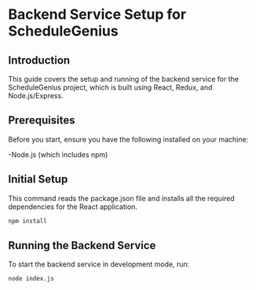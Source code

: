 # Backend Service Setup for ScheduleGenius

## Introduction
This guide covers the setup and running of the backend service for the ScheduleGenius project, which is built using React, Redux, and Node.js/Express.


## Prerequisites

Before you start, ensure you have the following installed on your machine:

-Node.js (which includes npm)

## Initial Setup

This command reads the package.json file and installs all the required dependencies for the React application.

```bash
npm install
```

## Running the Backend Service
To start the backend service in development mode, run:
```bash
node index.js
```
